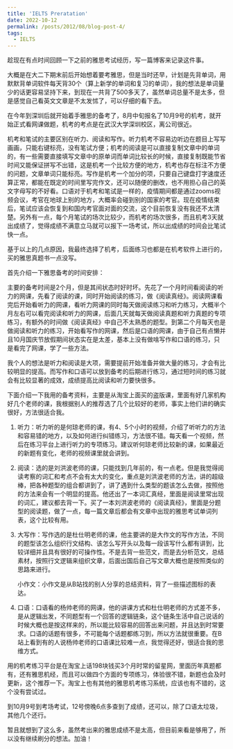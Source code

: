 ```yaml
---
title: 'IELTS Preratation'
date: 2022-10-12
permalink: /posts/2012/08/blog-post-4/
tags:
  - IELTS
---
```


趁现在有点时间回顾一下之前的雅思考试经历，写一篇博客来记录这件事。

大概是在大二下期末前后开始想着要考雅思，但是当时还早，计划是先背单词，用默默背单词软件每天背30个（算上新学的单词和复习的单词），我的想法是单词量少的话更容易坚持下来，到现在一共背了500多天了，虽然单词总量不是太多，但是感觉自己看英文文章是不太发怵了，可以仔细的看下去。

在今年到深圳后就开始着手雅思的备考了，8月中旬报名了10月9号的机考，就开始正式看网课做题，机考的考点是在武汉大学深圳校区，离公司很近。

机考和笔试的主要区别在听力、阅读和写作。听力机考不容易边听边在题目上写写画画，只能右键标亮，没有笔试方便；机考的阅读是可以直接复制文章中的单词的，有一些需要直接填写文章中的原单词而单词比较长的时候，直接复制既能节省时间又能保证拼写不出错，这是机考一个比较方便的地方，机考也存在标注不方便的问题，文章单词只能标亮。写作是机考一个加分的项，只要自己键盘打字速度还算正常，都能在既定的时间里写完作文，还可以随便的删改，也不用担心自己的英文字母写的不好看。口语对于机考和笔试是一样的，疫情期间都是通过zooms视频会议，考官在地球上别的地方，大概率会碰到别的国家的考官。现在疫情结束后，笔试应该会恢复到和国内考官面对面的交流，这个目前恢复没有我还不太清楚。另外有一点，每个月笔试的场次比较少，而机考的场次很多，而且机考3天就出成绩了，觉得成绩不满意立马就可以报下一场考试，所以出成绩的时间会比笔试快一点。

基于以上的几点原因，我最终选择了机考，后面练习也都是在机考软件上进行的，买的雅思真题书一点没写。

首先介绍一下雅思备考的时间安排：

主要的备考时间是2个月，但是其间状态时好时坏。先花了一个月时间看阅读的听力的网课，先看了阅读的课，同时开始阅读的练习，做《阅读真经》。阅读网课看完后开始看听力的网课，看听力网课的同时每天做阅读练习和听力练习，大概半个月左右可以看完阅读和听力的网课，后面几天就每天做阅读真题和听力真题的专项练习，有额外的时间做《阅读真经》中自己不太熟悉的题型。到第二个月每天也是做阅读和听力的练习，开始看写作的网课，然后是口语的网课，由于自己有点懒并且10月国庆节放假期间状态实在是太差，基本上没有做啥写作和口语的练习，只是看完了网课，学了一些方法。

我个人的想法是听力和阅读是大项，需要提前开始准备并做大量的练习，才会有比较明显的提高。而写作和口语可以放到备考的后期进行练习，通过短时间的练习就会有比较显著的成效，成绩提高比阅读和听力要快很多。

下面介绍一下我用的备考资料，主要是从淘宝上面买的盗版课，里面有好几家机构好几个老师的课，我根据别人的推荐选了几个比较好的老师，事实上他们讲的确实很好，方法很适合我。

1. 听力：听力听的是何琼老师的课，有4、5个小时的视频，介绍了听听力的方法和容易错的地方，以及如何进行纠错练习，方法很不错。每天看一个视频，然后在练习平台上进行听力的专项练习。建议听何琼老师比较新的课，如果最近的新题有变化，老师的视频课里就会讲到。
2. 阅读：选的是刘洪波老师的课，只能找到几年前的，有一点老。但是我觉得阅读考察的词汇和考点不会有太大的变化，重点是刘洪波老师的方法，讲的超级棒，把各种题型的组合都讲到了，讲了遇到什么类型的题该怎么去做，按照他的方法来会有一个明显的提高。他还出了一本词汇真经，里面是阅读里常出现的词汇，建议都去背一下。买了一本刘洪波老师的《阅读真经》，里面是分题型的阅读题，做了一点，每一篇文章后都会有文章中出现的雅思考试单词列表，这个比较有用。
3. 大写作：写作选的是杜仕明老师的课，他主要讲的是大作文的写作方法，不同的题型该怎么组织行文结构、该怎么写开头以及每一段该写什么都有讲到，比较详细并且具有很好的可操作性。不是去背一些范文，而是去分析范文，总结素材，按照行文逻辑来组织文章，后面出国后自己写文章大概也是按照类似的思路来进行。
   
    小作文：小作文是从B站找的别人分享的总结资料，背了一些描述图标的表达。
    
4. 口语：口语看的杨帅老师的网课，他的讲课方式和杜仕明老师的方式差不多，是从逻辑出发，不同题型有一个回答的逻辑链条，这个链条生活中自己说话的时候大概也是按这样来的，所以能比较容易的回答出来问题，并且达到时常要求。口语的话题有很多，不可能每个话题都练习到，所以方法就很重要。在B站上看到有的人说杨帅老师的口语课比较难一点，我觉得还好，很适合我的思维方式。

用的机考练习平台是在淘宝上话198块钱买3个月时常的留星网，里面历年真题都有，还有雅思机经，而且可以做四个方面的专项练习，体验很不错，新题也会及时更新，这个推荐一下。淘宝上也有其他的雅思机考练习系统，应该也有不错的，这个没有尝试过。

到10月9号到考场考试，12号傍晚6点多查到了成绩，还可以，除了口语太垃圾，其他几个还行。

暂且就想到了这么多，虽然考出来的雅思成绩不是太高，但目前来看是够用了，所以没有继续刷分的想法。加油！